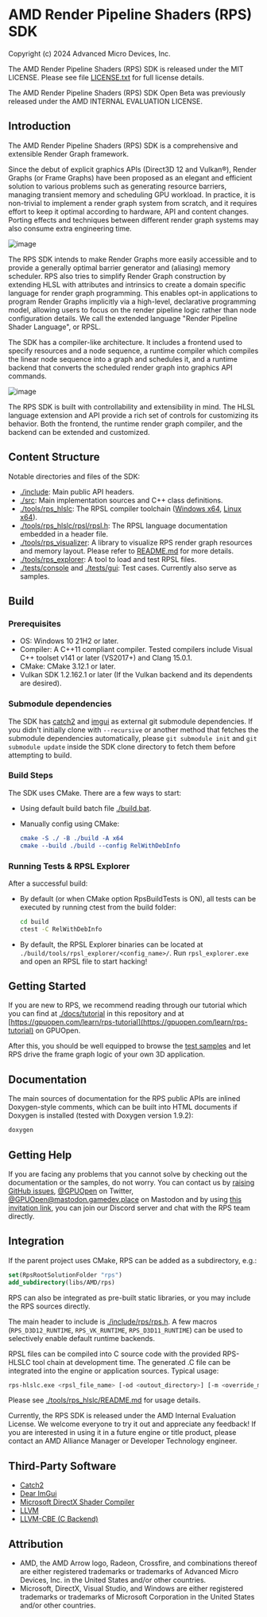 # AMD Render Pipeline Shaders (RPS) SDK

Copyright (c) 2024 Advanced Micro Devices, Inc.

The AMD Render Pipeline Shaders (RPS) SDK is released under the MIT LICENSE. Please see file
[LICENSE.txt](LICENSE.txt) for full license details.

The AMD Render Pipeline Shaders (RPS) SDK Open Beta was previously released under the 
AMD INTERNAL EVALUATION LICENSE.

## Introduction

The AMD Render Pipeline Shaders (RPS) SDK is a comprehensive and extensible Render Graph framework.

Since the debut of explicit graphics APIs (Direct3D 12 and Vulkan®), Render Graphs (or Frame Graphs) have been proposed
as an elegant and efficient solution to various problems such as generating resource barriers, managing transient memory
and scheduling GPU workload. In practice, it is non-trivial to implement a render graph system from scratch, and it
requires effort to keep it optimal according to hardware, API and content changes. Porting effects and techniques
between different render graph systems may also consume extra engineering time.

![image](./docs/assets/rps_purpose.svg)

The RPS SDK intends to make Render Graphs more easily accessible and to provide a generally optimal barrier generator
and (aliasing) memory scheduler. RPS also tries to simplify Render Graph construction by extending HLSL with attributes
and intrinsics to create a domain specific language for render graph programming. This enables opt-in applications to
program Render Graphs implicitly via a high-level, declarative programming model, allowing users to focus on the render
pipeline logic rather than node configuration details. We call the extended language "Render Pipeline Shader Language",
or RPSL.

The SDK has a compiler-like architecture. It includes a frontend used to specify resources and a node sequence, a
runtime compiler which compiles the linear node sequence into a graph and schedules it, and a runtime backend that
converts the scheduled render graph into graphics API commands.

![image](./docs/assets/sdk_structure.svg)

The RPS SDK is built with controllability and extensibility in mind. The HLSL language extension and API provide a rich
set of controls for customizing its behavior. Both the frontend, the runtime render graph compiler, and the backend can
be extended and customized.

## Content Structure

Notable directories and files of the SDK:

- [./include](./include/): Main public API headers.
- [./src](./src): Main implementation sources and C++ class definitions.
- [./tools/rps_hlslc](./tools/rps_hlslc/): The RPSL compiler toolchain ([Windows x64](./tools/rps_hlslc/win-64), [Linux x64](./tools/rps_hlslc/linux-x64)).
- [./tools/rps_hlslc/rpsl/rpsl.h](./tools/rps_hlslc/rpsl/rpsl.h): The RPSL language documentation embedded in a header file.
- [./tools/rps_visualizer](./tools/rps_visualizer): A library to visualize RPS render graph resources and memory layout. Please refer to [README.md](./tools/rps_visualizer/README.md) for more details.
- [./tools/rps_explorer](./tools/rps_explorer): A tool to load and test RPSL files.
- [./tests/console](./tests/console) and [./tests/gui](./tests/gui): Test cases. Currently also serve as samples.

## Build

### Prerequisites

- OS: Windows 10 21H2 or later.
- Compiler: A C++11 compliant compiler. Tested compilers include Visual C++ toolset v141 or later (VS2017+) and Clang 15.0.1.
- CMake: CMake 3.12.1 or later.
- Vulkan SDK 1.2.162.1 or later (If the Vulkan backend and its dependents are desired).

### Submodule dependencies

The SDK has [catch2](https://github.com/catchorg/Catch2.git) and [imgui](https://github.com/ocornut/imgui.git) as
external git submodule dependencies. If you didn't initially clone with `--recursive` or another method that fetches the
submodule dependencies automatically, please `git submodule init` and `git submodule update` inside the SDK clone
directory to fetch them before attempting to build.

### Build Steps

The SDK uses CMake. There are a few ways to start:

- Using default build batch file [./build.bat](./build.bat).
- Manually config using CMake:

    ```cmake
    cmake -S ./ -B ./build -A x64
    cmake --build ./build --config RelWithDebInfo
    ```

### Running Tests & RPSL Explorer

After a successful build:

- By default (or when CMake option RpsBuildTests is ON), all tests can be executed by running ctest from the build folder:

    ```bash
    cd build
    ctest -C RelWithDebInfo
    ```

- By default, the RPSL Explorer binaries can be located at `./build/tools/rpsl_explorer/<config_name>/`. Run `rpsl_explorer.exe` and open an RPSL file to start hacking!

## Getting Started

If you are new to RPS, we recommend reading through our tutorial which you can find at [./docs/tutorial](./docs/tutorial) in this repository and at [https://gpuopen.com/learn/rps-tutorial](https://gpuopen.com/learn/rps-tutorial) on GPUOpen.

After this, you should be well equipped to browse the [test samples](./tests) and let RPS drive the frame graph logic of your own 3D application.

## Documentation

The main sources of documentation for the RPS public APIs are inlined Doxygen-style comments, which can be built into
HTML documents if Doxygen is installed (tested with Doxygen version 1.9.2):

```bash
doxygen
```

## Getting Help

If you are facing any problems that you cannot solve by checking out the documentation or the samples, do not worry. You can contact us by [raising GitHub issues](https://github.com/GPUOpen-LibrariesAndSDKs/RenderPipelineShaders/issues), [@GPUOpen](https://twitter.com/GPUOpen) on Twitter, [@GPUOpen@mastodon.gamedev.place](@GPUOpen@mastodon.gamedev.place) on Mastodon and by using [this invitation link](https://discord.gg/sZhDJ2rDa9), you can join our Discord server and chat with the RPS team directly. 

## Integration

If the parent project uses CMake, RPS can be added as a subdirectory, e.g.:

```cmake
set(RpsRootSolutionFolder "rps")
add_subdirectory(libs/AMD/rps)
```

RPS can also be integrated as pre-built static libraries, or you may include the RPS sources directly.

The main header to include is [./include/rps/rps.h](./include/rps/rps.h). A few macros (`RPS_D3D12_RUNTIME`,
`RPS_VK_RUNTIME`, `RPS_D3D11_RUNTIME`) can be used to selectively enable default runtime backends.

RPSL files can be compiled into C source code with the provided RPS-HLSLC tool chain at development time. The generated
.C file can be integrated into the engine or application sources. Typical usage:

```bash
rps-hlslc.exe <rpsl_file_name> [-od <outout_directory>] [-m <override_module_name>] ...
```

Please see [./tools/rps_hlslc/README.md](./tools/rps_hlslc/README.md) for usage details.

Currently, the RPS SDK is released under the AMD Internal Evaluation License. We welcome everyone to try it out and
appreciate any feedback! If you are interested in using it in a future engine or title product, please contact an AMD
Alliance Manager or Developer Technology engineer.

## Third-Party Software

- [Catch2](https://github.com/catchorg/Catch2)
- [Dear ImGui](https://github.com/ocornut/imgui)
- [Microsoft DirectX Shader Compiler](https://github.com/microsoft/DirectXShaderCompiler)
- [LLVM](https://llvm.org/)
- [LLVM-CBE (C Backend)](https://github.com/JuliaHubOSS/llvm-cbe)

## Attribution

- AMD, the AMD Arrow logo, Radeon, Crossfire, and combinations thereof are either registered trademarks or trademarks of Advanced Micro Devices, Inc. in the United States and/or other countries.
- Microsoft, DirectX, Visual Studio, and Windows are either registered trademarks or trademarks of Microsoft Corporation in the United States and/or other countries.

